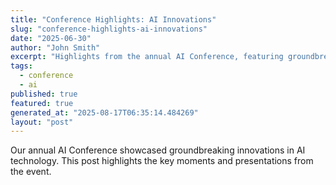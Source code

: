 ```yaml
---
title: "Conference Highlights: AI Innovations"
slug: "conference-highlights-ai-innovations"
date: "2025-06-30"
author: "John Smith"
excerpt: "Highlights from the annual AI Conference, featuring groundbreaking innovations."
tags:
  - conference
  - ai
published: true
featured: true
generated_at: "2025-08-17T06:35:14.484269"
layout: "post"
---
```


Our annual AI Conference showcased groundbreaking innovations in AI technology. This post highlights the key moments and presentations from the event.